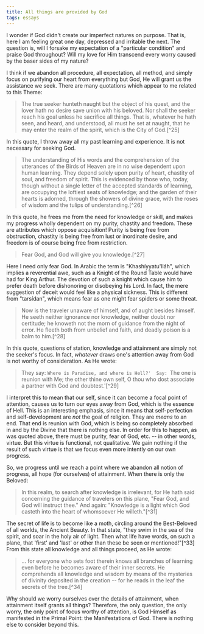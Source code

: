 ```yaml
---
title: All things are provided by God
tags: essays
---
```


I wonder if God didn't create our imperfect natures on purpose.  That is, here
I am feeling great one day, depressed and irritable the next.  The question
is, will I forsake my expectation of a "particular condition" and praise God
throughout?  Will my love for Him transcend every worry caused by the baser
sides of my nature?

I think if we abandon all procedure, all expectation, all method, and simply
focus on purifying our heart from everything but God, He will grant us the
assistance we seek.  There are many quotations which appear to me related to
this Theme:

> The true seeker hunteth naught but the object of his quest, and the lover
> hath no desire save union with his beloved.  Nor shall the seeker reach his
> goal unless he sacrifice all things.  That is, whatever he hath seen, and
> heard, and understood, all must he set at naught, that he may enter the
> realm of the spirit, which is the City of God.[^25]

In this quote, I throw away all my past learning and experience.  It is not
necessary for seeking God.

> The understanding of His words and the comprehension of the utterances of
> the Birds of Heaven are in no wise dependent upon human learning.  They
> depend solely upon purity of heart, chastity of soul, and freedom of spirit.
> This is evidenced by those who, today, though without a single letter of the
> accepted standards of learning, are occupying the loftiest seats of
> knowledge; and the garden of their hearts is adorned, through the showers of
> divine grace, with the roses of wisdom and the tulips of understanding.[^26]

In this quote, he frees me from the need for knowledge or skill, and makes my
progress wholly dependent on my purity, chastity and freedom.  These are
attributes which oppose acquisition!  Purity is being free from obstruction,
chastity is being free from lust or inordinate desire, and freedom is of
course being free from restriction.

> Fear God, and God will give you knowledge.[^27]

Here I need only fear God.  In Arabic the term is "Khashíyyatu'lláh", which
implies a reverential awe, such as a Knight of the Round Table would have had
for King Arthur.  The devotion of such a knight which cause him to prefer
death before dishonoring or disobeying his Lord.  In fact, the mere suggestion
of deceit would feel like a physical sickness.  This is different from
"tarsídan", which means fear as one might fear spiders or some threat.

> Now is the traveler unaware of himself, and of aught besides himself.  He
> seeth neither ignorance nor knowledge, neither doubt nor certitude; he
> knoweth not the morn of guidance from the night of error.  He fleeth both
> from unbelief and faith, and deadly poison is a balm to him.[^28]

In this quote, questions of station, knowledge and attainment are simply not
the seeker's focus.  In fact, *whatever* draws one's attention away from God
is not worthy of consideration.  As He wrote:

> They say: `Where is Paradise, and where is Hell?'  Say: `The one is reunion
> with Me; the other thine own self, O thou who dost associate a partner with
> God and doubtest.'[^29]

I interpret this to mean that our self, since it can become a focal point of
attention, causes us to turn our eyes away from God, which is the essence of
Hell.  This is an interesting emphasis, since it means that self-perfection
and self-development are *not* the goal of religion.  They are *means* to an
end.  That end is reunion with God, which is being so completely absorbed in
and by the Divine that there is nothing else.  In order for this to happen, as
was quoted above, there must be purity, fear of God, etc. -- in other words,
virtue.  But this virtue is functional, not qualitative.  We gain nothing if
the result of such virtue is that we focus even more intently on our own
progress.

So, we progress until we reach a point where we abandon all notion of
progress, all hope (for ourselves) of attainment.  When there is only the
Beloved:

> In this realm, to search after knowledge is irrelevant, for He hath said
> concerning the guidance of travelers on this plane, "Fear God, and God will
> instruct thee."  And again: "Knowledge is a light which God casteth into the
> heart of whomsoever He willeth."[^31]

The secret of life is to become like a moth, circling around the Best-Beloved
of all worlds, the Ancient Beauty.  In that state, "they swim in the sea of
the spirit, and soar in the holy air of light.  Then what life have words, on
such a plane, that 'first' and 'last' or other than these be seen or
mentioned!"[^33] From this state all knowledge and all things proceed, as He
wrote:

> ... for everyone who sets foot therein knows all branches of learning even
> before he becomes aware of their inner secrets.  He comprehends all
> knowledge and wisdom by means of the mysteries of divinity deposited in the
> creation -- for he reads in the leaf the secrets of the tree.[^34]

Why should we worry ourselves over the details of attainment, when
attainment itself grants all things?  Therefore, the only question, the only
worry, the only point of focus worthy of attention, is God Himself as
manifested in the Primal Point: the Manifestations of God.  There is
nothing else to consider beyond this.

[^1]:  The Valley of Search

[^2]:  Kitáb-i-Íqán, p. 211

[^3]:  quoted in the second of the Four Valleys

[^4]:  The Valley of Love

[^5]:  Epistle to the Son of the Wolf, p. 132

[^6]:  The Valley of Knowledge

[^7]:  from the second of the Four Valleys

[^8]:  Kitáb-i-Íqán, p. 153

[^9]:  The Valley of Unity

[^10]:  Gems of the Divine Mysteries

